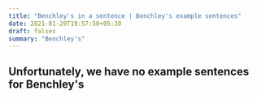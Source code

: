 ```yaml
---
title: "Benchley's in a sentence | Benchley's example sentences"
date: 2021-01-20T19:57:50+05:30
draft: falses
summary: "Benchley's"
---
```

## Unfortunately, we have no example sentences for Benchley's                 
